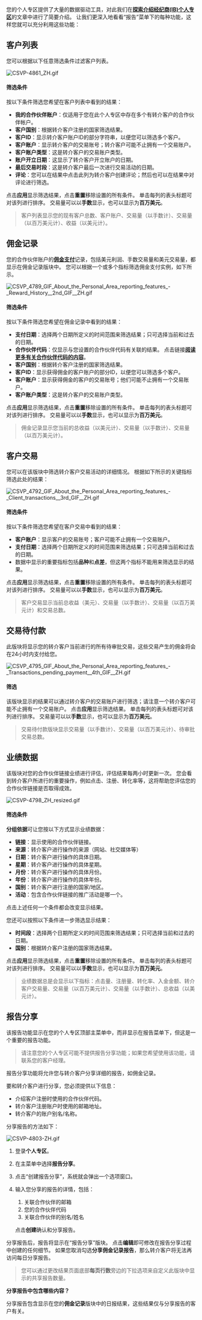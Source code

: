 
您的个人专区提供了大量的数据驱动工具，对此我们在[**探索介绍经纪商(IB)个人专区**](https://get.exnessaffiliates.help/hc/zh-cn/articles/360016522419-Exploring-the-IB-Personal-Area)的文章中进行了简要介绍。 让我们更深入地看看“报告”菜单下的每种功能，这样您就可以充分利用这些功能：

客户列表
----------

您可以根据以下任意筛选条件过滤客户列表。

![CSVP-4861_ZH.gif](https://get.exnessaffiliates.help/hc/article_attachments/6911911517596)

#### 筛选条件 ####

按以下条件筛选您希望在客户列表中看到的结果：

* **我的合作伙伴账户**：仅适用于您在此个人专区中存在多个有转介客户的合作伙伴帐户。
* **客户国别**：根据转介客户注册的国家筛选结果。
* **客户ID**：显示转介客户账户ID的部分字符串，以便您可以筛选多个客户。
* **客户账户**：显示转介客户的交易账号；转介客户可能不止拥有一个交易账户。
* **客户账户类型**：这是转介客户的交易账户类型。
* **账户开立日期**：这显示了转介客户开立账户的日期。
* **最后交易时段**：这是转介客户最后一次进行交易活动的日期。
* **评论**：您可以在结果中点击此列为转介客户创建评论；然后也可以在结果中对评论进行筛选。

点击**应用**显示筛选结果，点击**重置**移除设置的所有条件。 单击每列的表头标题可对该列进行排序。 交易量可以以**手数**显示，也可以显示为**百万美元**。

> 客户列表显示您的现有客户总数、客户账户、交易量（以手数计）、交易量（以百万美元计）、收益（以美元计）。

佣金记录
----------

您的合作伙伴账户的[**佣金支付**](https://get.exnessaffiliates.help/hc/zh-cn/articles/360016470800-Partner-Reward-Structure)记录，包括美元利润、手数交易量和美元交易量，都显示在佣金记录版块中。 您可以根据一个或多个指标筛选佣金支付实例，如下所示。

![CSVP_4789_GIF_About_the_Personal_Area_reporting_features_-_Reward_History__2nd_GIF__ZH.gif](https://get.exnessaffiliates.help/hc/article_attachments/6911900103324)

#### 筛选条件 ####

按以下条件筛选您希望在佣金记录中看到的结果：

* **支付日期**：选择两个日期所定义的时间范围来筛选结果；只可选择当前和过去的日期。
* **合作伙伴代码**：仅显示与您设置的合作伙伴代码有关联的结果。 点击链接[**阅读更多有关合作伙伴代码的内容**](https://get.exnessaffiliates.help/hc/zh-cn/articles/360016804679-All-About-Partner-Links#h_01G921ESY9N2Y2CPYXAAVCK76C)。
* **客户国别**：根据转介客户注册的国家筛选结果。
* **客户ID**：显示获得佣金的客户账户的部分ID，以便您可以筛选多个客户。
* **客户账户**：显示获得佣金的客户的交易账号；他们可能不止拥有一个交易账户。
* **客户账户类型**：这是转介客户的交易账户类型。

点击**应用**显示筛选结果，点击**重置**移除设置的所有条件。 单击每列的表头标题可对该列进行排序。 交易量可以以**手数**显示，也可以显示为**百万美元**。

> 佣金记录显示您当前的总收益（以美元计）、交易量（以手数计）、交易量（以百万美元计）。

客户交易
----------

您可以在该版块中筛选转介客户交易活动的详细情况。 根据如下所示的关键指标筛选此处的结果：

![CSVP_4792_GIF_About_the_Personal_Area_reporting_features_-_Client_transactions__3rd_GIF__ZH.gif](https://get.exnessaffiliates.help/hc/article_attachments/6911988228636)

#### 筛选条件 ####

按以下条件筛选您希望在客户交易中看到的结果：

* **客户账户**：显示客户的交易账号；客户可能不止拥有一个交易账户。
* **支付日期**：选择两个日期所定义的时间范围来筛选结果；只可选择当前和过去的日期。
* 数据中显示的重要指标包括**品种**和**点差**，但这两个指标不能用来筛选显示的结果。

点击**应用**显示筛选结果，点击**重置**移除设置的所有条件。 单击每列的表头标题可对该列进行排序。 交易量可以以**手数**显示，也可以显示为**百万美元**。

> 客户交易显示当前总收益（美元）、交易量（以手数计）、交易量（以百万美元计）和交易总数。

交易待付款
----------

此版块将显示您的转介客户当前进行的所有待审批交易，这些交易产生的佣金将会在24小时内支付给您。

![CSVP_4795_GIF_About_the_Personal_Area_reporting_features_-_Transactions_pending_payment__4th_GIF__ZH.gif](https://get.exnessaffiliates.help/hc/article_attachments/6911958723100)

#### 筛选 ####

该版块显示的结果可以通过转介客户的交易账户进行筛选；请注意一个转介客户可能不止拥有一个交易账户。 点击**应用**显示筛选结果。 单击每列的表头标题可对该列进行排序。 交易量可以以**手数**显示，也可以显示为**百万美元**。

> 交易待付款版块显示交易量（以手数计）、交易量（以百万美元计）、待审批交易总数。

业绩数据
----------

该版块对您的合作伙伴链接业绩进行评估，评估结果每两小时更新一次。 您会看到转介客户所进行的重要操作，例如点击、注册、转化率等，这将帮助您评估您的合作伙伴链接是否取得成效。

![CSVP-4798_ZH_resized.gif](https://get.exnessaffiliates.help/hc/article_attachments/6911960953500)

#### 筛选条件 ####

**分组依据**可让您按以下方式显示业绩数据：

* **链接**：显示使用的合作伙伴链接。
* **来源**：转介客户进行操作的来源（网站、社交媒体等）
* **日期**：转介客户进行操作的具体日期。
* **星期**：转介客户进行操作的具体星期。
* **月份**：转介客户进行操作的具体月份。
* **年份**：转介客户进行操作的具体年份。
* **国别**：转介客户进行注册的国家/地区。
* **活动**：包含合作伙伴链接的推广活动是哪一个。

点击上述任何一个条件都会改变显示结果。

您还可以按照以下条件进一步筛选显示结果：

* **时间段**：选择两个日期所定义的时间范围来筛选结果；只可选择当前和过去的日期。
* **国别**：根据转介客户注册的国家筛选结果。

点击**应用**显示筛选结果，点击**重置**移除设置的所有条件。 单击每列的表头标题可对该列进行排序。 交易量可以以**手数**显示，也可以显示为**百万美元**。

> 业绩数据总是会显示以下指标：点击量、注册量、转化率、入金金额、转介客户交易量、交易量（以百万美元计）、交易量（以手数计）、总收益（以美元计）。

报告分享
----------

该报告功能显示在您的个人专区顶部主菜单中，而非显示在报告菜单下，但这是一个重要的报告功能。

> 请注意您的个人专区可能不提供报告分享功能；如果您希望使用该功能，请联系您的客户经理。

报告分享功能将允许您与转介客户分享详细的报告，如佣金记录。

要和转介客户进行分享，您必须提供以下信息：

* 介绍客户注册时使用的合作伙伴代码。
* 转介客户注册账户时使用的邮箱地址。
* 转介客户的账户别名/名称。

分享报告的方法如下：

![CSVP-4803-ZH.gif](https://get.exnessaffiliates.help/hc/article_attachments/6912028864796)

1. 登录**个人专区**。
2. 在主菜单中选择**报告分享**。
3. 点击“创建报告分享”，系统就会弹出一个选项窗口。
4. 输入您分享的报告的详情，包括：
   1. 关联合作伙伴的邮箱
   2. 您的合作伙伴代码
   3. 关联合作伙伴的别名/姓名

   点击**创建**确认和分享报告。

分享报告后，报告将显示在“报告分享”版块。 点击**编辑**即可修改在报告分享过程中创建的任何细节。 如果您取消勾选**分享佣金记录报告**，那么转介客户将无法再访问每日分享报告。

> 您可以通过更改结果页面底部**每页行数**旁边的下拉选项来自定义此版块中显示的共享报告数量。

**分享报告中包含哪些内容？**

分享报告包含显示在您的**佣金记录**版块中的日报结果，这些结果仅与分享报告的客户有关。